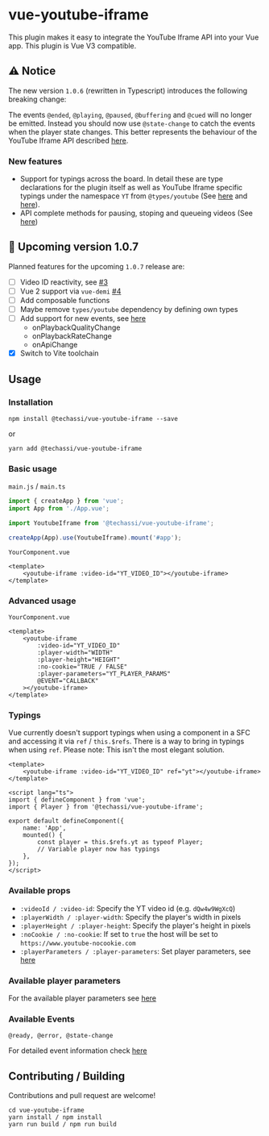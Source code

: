 # vue-youtube-iframe

This plugin makes it easy to integrate the YouTube Iframe API into your Vue app. This plugin is Vue V3 compatible.

## ⚠️ Notice

The new version `1.0.6` (rewritten in Typescript) introduces the following breaking change:

The events `@ended`, `@playing`, `@paused`, `@buffering` and `@cued` will no longer be emitted. Instead you should now
use `@state-change` to catch the events when the player state changes. This better represents the behaviour of the
YouTube Iframe API described [here](https://developers.google.com/youtube/iframe_api_reference#Events).

### New features

-   Support for typings across the board. In detail these are type declarations for the plugin itself as well as YouTube
    Iframe specific typings under the namespace `YT` from `@types/youtube` (See
    [here](https://www.npmjs.com/package/@types/youtube) and
    [here](https://github.com/DefinitelyTyped/DefinitelyTyped/tree/master/types/youtube)).
-   API complete methods for pausing, stoping and queueing videos (See
    [here](https://developers.google.com/youtube/iframe_api_reference#Functions))

## 🧪 Upcoming version 1.0.7

Planned features for the upcoming `1.0.7` release are:

- [ ] Video ID reactivity, see [#3](https://github.com/Techassi/vue-youtube-iframe/issues/3)
- [ ] Vue 2 support via `vue-demi` [#4](https://github.com/Techassi/vue-youtube-iframe/issues/4)
- [ ] Add composable functions
- [ ] Maybe remove `types/youtube` dependency by defining own types
- [ ] Add support for new events, see [here](https://developers.google.com/youtube/iframe_api_reference#Events)
    -    onPlaybackQualityChange
    -    onPlaybackRateChange
    -    onApiChange
- [x] Switch to Vite toolchain 

## Usage

### Installation

```shell
npm install @techassi/vue-youtube-iframe --save
```

or

```shell
yarn add @techassi/vue-youtube-iframe
```

### Basic usage

`main.js` / `main.ts`

```js
import { createApp } from 'vue';
import App from './App.vue';

import YoutubeIframe from '@techassi/vue-youtube-iframe';

createApp(App).use(YoutubeIframe).mount('#app');
```

`YourComponent.vue`

```vue
<template>
    <youtube-iframe :video-id="YT_VIDEO_ID"></youtube-iframe>
</template>
```

### Advanced usage

`YourComponent.vue`

```vue
<template>
    <youtube-iframe
        :video-id="YT_VIDEO_ID"
        :player-width="WIDTH"
        :player-height="HEIGHT"
        :no-cookie="TRUE / FALSE"
        :player-parameters="YT_PLAYER_PARAMS"
        @EVENT="CALLBACK"
    ></youtube-iframe>
</template>
```

### Typings

Vue currently doesn't support typings when using a component in a SFC and accessing it via `ref` / `this.$refs`. There
is a way to bring in typings when using `ref`. Please note: This isn't the most elegant solution.

```vue
<template>
    <youtube-iframe :video-id="YT_VIDEO_ID" ref="yt"></youtube-iframe>
</template>

<script lang="ts">
import { defineComponent } from 'vue';
import { Player } from '@techassi/vue-youtube-iframe';

export default defineComponent({
    name: 'App',
    mounted() {
        const player = this.$refs.yt as typeof Player;
        // Variable player now has typings
    },
});
</script>
```

### Available props

-   `:videoId / :video-id`: Specify the YT video id (e.g. `dQw4w9WgXcQ`)
-   `:playerWidth / :player-width`: Specify the player's width in pixels
-   `:playerHeight / :player-height`: Specify the player's height in pixels
-   `:noCookie / :no-cookie`: If set to `true` the host will be set to `https://www.youtube-nocookie.com`
-   `:playerParameters / :player-parameters`: Set player parameters, see [here](#available-player-parameters)

### Available player parameters

For the available player parameters see [here](https://developers.google.com/youtube/player_parameters#Parameters)

### Available Events

```
@ready, @error, @state-change
```

For detailed event information check [here](https://developers.google.com/youtube/iframe_api_reference#Events)

## Contributing / Building

Contributions and pull request are welcome!

```shell
cd vue-youtube-iframe
yarn install / npm install
yarn run build / npm run build
```
